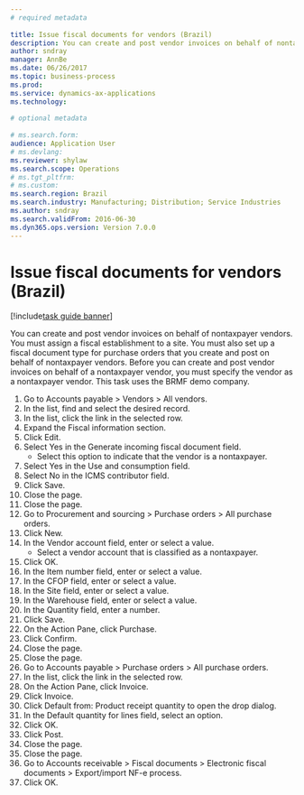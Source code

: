 ```yaml
--- 
# required metadata 
 
title: Issue fiscal documents for vendors (Brazil)
description: You can create and post vendor invoices on behalf of nontaxpayer vendors. 
author: sndray
manager: AnnBe 
ms.date: 06/26/2017
ms.topic: business-process 
ms.prod:  
ms.service: dynamics-ax-applications 
ms.technology:  
 
# optional metadata 
 
# ms.search.form:   
audience: Application User 
# ms.devlang:  
ms.reviewer: shylaw
ms.search.scope: Operations 
# ms.tgt_pltfrm:  
# ms.custom:  
ms.search.region: Brazil
ms.search.industry: Manufacturing; Distribution; Service Industries
ms.author: sndray
ms.search.validFrom: 2016-06-30 
ms.dyn365.ops.version: Version 7.0.0 
---
```

# Issue fiscal documents for vendors (Brazil)

[!include[task guide banner](../../includes/task-guide-banner.md)]

You can create and post vendor invoices on behalf of nontaxpayer vendors. You must assign a fiscal establishment to a site. You must also set up a fiscal document type for purchase orders that you create and post on behalf of nontaxpayer vendors. Before you can create and post vendor invoices on behalf of a nontaxpayer vendor, you must specify the vendor as a nontaxpayer vendor. This task uses the BRMF demo company.

1. Go to Accounts payable > Vendors > All vendors.
2. In the list, find and select the desired record.
3. In the list, click the link in the selected row.
4. Expand the Fiscal information section.
5. Click Edit.
6. Select Yes in the Generate incoming fiscal document field.
    * Select this option to indicate that the vendor is a nontaxpayer.  
7. Select Yes in the Use and consumption field.
8. Select No in the ICMS contributor field.
9. Click Save.
10. Close the page.
11. Close the page.
12. Go to Procurement and sourcing > Purchase orders > All purchase orders.
13. Click New.
14. In the Vendor account field, enter or select a value.
    * Select a vendor account that is classified as a nontaxpayer.  
15. Click OK.
16. In the Item number field, enter or select a value.
17. In the CFOP field, enter or select a value.
18. In the Site field, enter or select a value.
19. In the Warehouse field, enter or select a value.
20. In the Quantity field, enter a number.
21. Click Save.
22. On the Action Pane, click Purchase.
23. Click Confirm.
24. Close the page.
25. Close the page.
26. Go to Accounts payable > Purchase orders > All purchase orders.
27. In the list, click the link in the selected row.
28. On the Action Pane, click Invoice.
29. Click Invoice.
30. Click Default from: Product receipt quantity to open the drop dialog.
31. In the Default quantity for lines field, select an option.
32. Click OK.
33. Click Post.
34. Close the page.
35. Close the page.
36. Go to Accounts receivable > Fiscal documents > Electronic fiscal documents > Export/import NF-e process.
37. Click OK.

